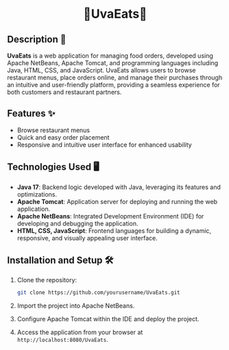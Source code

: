 <h1 align="center">🌯UvaEats🍱​</h1>

## Description 🍔

**UvaEats** is a web application for managing food orders, developed using Apache NetBeans, Apache Tomcat, and programming languages including Java, HTML, CSS, and JavaScript. UvaEats allows users to browse restaurant menus, place orders online, and manage their purchases through an intuitive and user-friendly platform, providing a seamless experience for both customers and restaurant partners.

## Features ✨​

- Browse restaurant menus 
- Quick and easy order placement
- Responsive and intuitive user interface for enhanced usability

## Technologies Used 🖥️​

- **Java 17**: Backend logic developed with Java, leveraging its features and optimizations.
- **Apache Tomcat**: Application server for deploying and running the web application.
- **Apache NetBeans**: Integrated Development Environment (IDE) for developing and debugging the application.
- **HTML, CSS, JavaScript**: Frontend languages for building a dynamic, responsive, and visually appealing user interface.

## Installation and Setup 🛠️

1. Clone the repository:

    ```bash
    git clone https://github.com/yourusername/UvaEats.git
    ```

2. Import the project into Apache NetBeans.

3. Configure Apache Tomcat within the IDE and deploy the project.

4. Access the application from your browser at `http://localhost:8080/UvaEats`.
